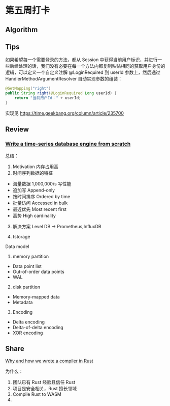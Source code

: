 # 第五周打卡

## Algorithm

## Tips

如果希望每一个需要登录的方法，都从 Session 中获得当前用户标识，并进行一些后续处理的话，我们没有必要在每一个方法内都复制粘贴相同的获取用户身份的逻辑，可以定义一个自定义注解 @LoginRequired 到 userId 参数上，然后通过 HandlerMethodArgumentResolver 自动实现参数的组装：
```java
@GetMapping("right")
public String right(@LoginRequired Long userId) {
    return "当前用户Id：" + userId;
}
```

实现见 https://time.geekbang.org/column/article/235700

## Review

### [Write a time-series database engine from scratch](https://nakabonne.dev/posts/write-tsdb-from-scratch/)

总结：
1. Motivation 内存占用高
2. 时间序列数据的特征
  - 海量数据 1,000,000/s   写性能
  - 追加写 Append-only 
  - 按时间排序 Ordered by time
  - 批量访问 Accessed in bulk
  - 最近优先 Most recent first
  - 高势 High cardinality 
3. 解决方案
  Level DB -> Prometheus,InfluxDB
  
4. tstorage

Data model

1. memory partition
 
 - Data point list
 - Out-of-order data points
 - WAL

2. disk partition 
  - Memory-mapped data
  - Metadata
 
3. Encoding
  - Delta encoding
  - Delta-of-delta encoding
  - XOR encoding

## Share

[Why and how we wrote a compiler in Rust](https://bnjjj.medium.com/why-and-how-we-wrote-a-compiler-in-rust-blog-post-series-1-x-the-context-e2f83b10edb9)

为什么：
1. 团队已有 Rust 经验且信任 Rust
2. 项目是安全相关，Rust 擅长领域
3. Compile Rust to WASM
4. 
